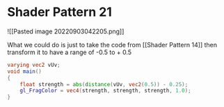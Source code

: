 # Shader Pattern 21
![[Pasted image 20220903042205.png]]

What we could do is just to take the code from [[Shader Pattern 14]] then transform it to have a range of -0.5 to + 0.5

```glsl
varying vec2 vUv;
void main()
{
    float strength = abs(distance(vUv, vec2(0.5)) - 0.25);
    gl_FragColor = vec4(strength, strength, strength, 1.0);
}
```

